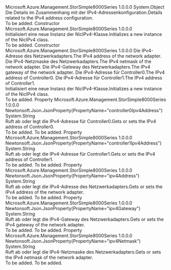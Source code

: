 <Type Name="NicIPv4" FullName="Microsoft.Azure.Management.StorSimple8000Series.Models.NicIPv4">
  <TypeSignature Language="C#" Value="public class NicIPv4" />
  <TypeSignature Language="ILAsm" Value=".class public auto ansi beforefieldinit NicIPv4 extends System.Object" />
  <TypeSignature Language="DocId" Value="T:Microsoft.Azure.Management.StorSimple8000Series.Models.NicIPv4" />
  <TypeSignature Language="VB.NET" Value="Public Class NicIPv4" />
  <TypeSignature Language="F#" Value="type NicIPv4 = class" />
  <AssemblyInfo>
    <AssemblyName>Microsoft.Azure.Management.StorSimple8000Series</AssemblyName>
    <AssemblyVersion>1.0.0.0</AssemblyVersion>
  </AssemblyInfo>
  <Base>
    <BaseTypeName>System.Object</BaseTypeName>
  </Base>
  <Interfaces />
  <Docs>
    <summary>
            <span data-ttu-id="6a981-101">Die Details im Zusammenhang mit der IPv4-Adressenkonfiguration.</span><span class="sxs-lookup"><span data-stu-id="6a981-101">Details related to the IPv4 address configuration.</span></span>
            </summary>
    <remarks>To be added.</remarks>
  </Docs>
  <Members>
    <Member MemberName=".ctor">
      <MemberSignature Language="C#" Value="public NicIPv4 ();" />
      <MemberSignature Language="ILAsm" Value=".method public hidebysig specialname rtspecialname instance void .ctor() cil managed" />
      <MemberSignature Language="DocId" Value="M:Microsoft.Azure.Management.StorSimple8000Series.Models.NicIPv4.#ctor" />
      <MemberSignature Language="VB.NET" Value="Public Sub New ()" />
      <MemberType>Constructor</MemberType>
      <AssemblyInfo>
        <AssemblyName>Microsoft.Azure.Management.StorSimple8000Series</AssemblyName>
        <AssemblyVersion>1.0.0.0</AssemblyVersion>
      </AssemblyInfo>
      <Parameters />
      <Docs>
        <summary>
            <span data-ttu-id="6a981-102">Initialisiert eine neue Instanz der NicIPv4-Klasse.</span><span class="sxs-lookup"><span data-stu-id="6a981-102">Initializes a new instance of the NicIPv4 class.</span></span>
            </summary>
        <remarks>To be added.</remarks>
      </Docs>
    </Member>
    <Member MemberName=".ctor">
      <MemberSignature Language="C#" Value="public NicIPv4 (string ipv4Address = null, string ipv4Netmask = null, string ipv4Gateway = null, string controller0Ipv4Address = null, string controller1Ipv4Address = null);" />
      <MemberSignature Language="ILAsm" Value=".method public hidebysig specialname rtspecialname instance void .ctor(string ipv4Address, string ipv4Netmask, string ipv4Gateway, string controller0Ipv4Address, string controller1Ipv4Address) cil managed" />
      <MemberSignature Language="DocId" Value="M:Microsoft.Azure.Management.StorSimple8000Series.Models.NicIPv4.#ctor(System.String,System.String,System.String,System.String,System.String)" />
      <MemberSignature Language="VB.NET" Value="Public Sub New (Optional ipv4Address As String = null, Optional ipv4Netmask As String = null, Optional ipv4Gateway As String = null, Optional controller0Ipv4Address As String = null, Optional controller1Ipv4Address As String = null)" />
      <MemberSignature Language="F#" Value="new Microsoft.Azure.Management.StorSimple8000Series.Models.NicIPv4 : string * string * string * string * string -&gt; Microsoft.Azure.Management.StorSimple8000Series.Models.NicIPv4" Usage="new Microsoft.Azure.Management.StorSimple8000Series.Models.NicIPv4 (ipv4Address, ipv4Netmask, ipv4Gateway, controller0Ipv4Address, controller1Ipv4Address)" />
      <MemberType>Constructor</MemberType>
      <AssemblyInfo>
        <AssemblyName>Microsoft.Azure.Management.StorSimple8000Series</AssemblyName>
        <AssemblyVersion>1.0.0.0</AssemblyVersion>
      </AssemblyInfo>
      <Parameters>
        <Parameter Name="ipv4Address" Type="System.String" />
        <Parameter Name="ipv4Netmask" Type="System.String" />
        <Parameter Name="ipv4Gateway" Type="System.String" />
        <Parameter Name="controller0Ipv4Address" Type="System.String" />
        <Parameter Name="controller1Ipv4Address" Type="System.String" />
      </Parameters>
      <Docs>
        <param name="ipv4Address"><span data-ttu-id="6a981-103">Die IPv4-Adresse des Netzwerkadapters.</span><span class="sxs-lookup"><span data-stu-id="6a981-103">The IPv4 address of the network adapter.</span></span></param>
        <param name="ipv4Netmask"><span data-ttu-id="6a981-104">Die IPv4-Netzmaske des Netzwerkadapters.</span><span class="sxs-lookup"><span data-stu-id="6a981-104">The IPv4 netmask of the network adapter.</span></span></param>
        <param name="ipv4Gateway"><span data-ttu-id="6a981-105">Die IPv4-Gateway des Netzwerkadapters.</span><span class="sxs-lookup"><span data-stu-id="6a981-105">The IPv4 gateway of the network adapter.</span></span></param>
        <param name="controller0Ipv4Address"><span data-ttu-id="6a981-106">Die IPv4-Adresse für Controller0.</span><span class="sxs-lookup"><span data-stu-id="6a981-106">The IPv4 address of Controller0.</span></span></param>
        <param name="controller1Ipv4Address"><span data-ttu-id="6a981-107">Die IPv4-Adresse für Controller1.</span><span class="sxs-lookup"><span data-stu-id="6a981-107">The IPv4 address of Controller1.</span></span></param>
        <summary>
            <span data-ttu-id="6a981-108">Initialisiert eine neue Instanz der NicIPv4-Klasse.</span><span class="sxs-lookup"><span data-stu-id="6a981-108">Initializes a new instance of the NicIPv4 class.</span></span>
            </summary>
        <remarks>To be added.</remarks>
      </Docs>
    </Member>
    <Member MemberName="Controller0Ipv4Address">
      <MemberSignature Language="C#" Value="public string Controller0Ipv4Address { get; set; }" />
      <MemberSignature Language="ILAsm" Value=".property instance string Controller0Ipv4Address" />
      <MemberSignature Language="DocId" Value="P:Microsoft.Azure.Management.StorSimple8000Series.Models.NicIPv4.Controller0Ipv4Address" />
      <MemberSignature Language="VB.NET" Value="Public Property Controller0Ipv4Address As String" />
      <MemberSignature Language="F#" Value="member this.Controller0Ipv4Address : string with get, set" Usage="Microsoft.Azure.Management.StorSimple8000Series.Models.NicIPv4.Controller0Ipv4Address" />
      <MemberType>Property</MemberType>
      <AssemblyInfo>
        <AssemblyName>Microsoft.Azure.Management.StorSimple8000Series</AssemblyName>
        <AssemblyVersion>1.0.0.0</AssemblyVersion>
      </AssemblyInfo>
      <Attributes>
        <Attribute>
          <AttributeName>Newtonsoft.Json.JsonProperty(PropertyName="controller0Ipv4Address")</AttributeName>
        </Attribute>
      </Attributes>
      <ReturnValue>
        <ReturnType>System.String</ReturnType>
      </ReturnValue>
      <Docs>
        <summary>
            <span data-ttu-id="6a981-109">Ruft ab oder legt die IPv4-Adresse für Controller0.</span><span class="sxs-lookup"><span data-stu-id="6a981-109">Gets or sets the IPv4 address of Controller0.</span></span>
            </summary>
        <value>To be added.</value>
        <remarks>To be added.</remarks>
      </Docs>
    </Member>
    <Member MemberName="Controller1Ipv4Address">
      <MemberSignature Language="C#" Value="public string Controller1Ipv4Address { get; set; }" />
      <MemberSignature Language="ILAsm" Value=".property instance string Controller1Ipv4Address" />
      <MemberSignature Language="DocId" Value="P:Microsoft.Azure.Management.StorSimple8000Series.Models.NicIPv4.Controller1Ipv4Address" />
      <MemberSignature Language="VB.NET" Value="Public Property Controller1Ipv4Address As String" />
      <MemberSignature Language="F#" Value="member this.Controller1Ipv4Address : string with get, set" Usage="Microsoft.Azure.Management.StorSimple8000Series.Models.NicIPv4.Controller1Ipv4Address" />
      <MemberType>Property</MemberType>
      <AssemblyInfo>
        <AssemblyName>Microsoft.Azure.Management.StorSimple8000Series</AssemblyName>
        <AssemblyVersion>1.0.0.0</AssemblyVersion>
      </AssemblyInfo>
      <Attributes>
        <Attribute>
          <AttributeName>Newtonsoft.Json.JsonProperty(PropertyName="controller1Ipv4Address")</AttributeName>
        </Attribute>
      </Attributes>
      <ReturnValue>
        <ReturnType>System.String</ReturnType>
      </ReturnValue>
      <Docs>
        <summary>
            <span data-ttu-id="6a981-110">Ruft ab oder legt die IPv4-Adresse für Controller1.</span><span class="sxs-lookup"><span data-stu-id="6a981-110">Gets or sets the IPv4 address of Controller1.</span></span>
            </summary>
        <value>To be added.</value>
        <remarks>To be added.</remarks>
      </Docs>
    </Member>
    <Member MemberName="Ipv4Address">
      <MemberSignature Language="C#" Value="public string Ipv4Address { get; set; }" />
      <MemberSignature Language="ILAsm" Value=".property instance string Ipv4Address" />
      <MemberSignature Language="DocId" Value="P:Microsoft.Azure.Management.StorSimple8000Series.Models.NicIPv4.Ipv4Address" />
      <MemberSignature Language="VB.NET" Value="Public Property Ipv4Address As String" />
      <MemberSignature Language="F#" Value="member this.Ipv4Address : string with get, set" Usage="Microsoft.Azure.Management.StorSimple8000Series.Models.NicIPv4.Ipv4Address" />
      <MemberType>Property</MemberType>
      <AssemblyInfo>
        <AssemblyName>Microsoft.Azure.Management.StorSimple8000Series</AssemblyName>
        <AssemblyVersion>1.0.0.0</AssemblyVersion>
      </AssemblyInfo>
      <Attributes>
        <Attribute>
          <AttributeName>Newtonsoft.Json.JsonProperty(PropertyName="ipv4Address")</AttributeName>
        </Attribute>
      </Attributes>
      <ReturnValue>
        <ReturnType>System.String</ReturnType>
      </ReturnValue>
      <Docs>
        <summary>
            <span data-ttu-id="6a981-111">Ruft ab oder legt die IPv4-Adresse des Netzwerkadapters.</span><span class="sxs-lookup"><span data-stu-id="6a981-111">Gets or sets the IPv4 address of the network adapter.</span></span>
            </summary>
        <value>To be added.</value>
        <remarks>To be added.</remarks>
      </Docs>
    </Member>
    <Member MemberName="Ipv4Gateway">
      <MemberSignature Language="C#" Value="public string Ipv4Gateway { get; set; }" />
      <MemberSignature Language="ILAsm" Value=".property instance string Ipv4Gateway" />
      <MemberSignature Language="DocId" Value="P:Microsoft.Azure.Management.StorSimple8000Series.Models.NicIPv4.Ipv4Gateway" />
      <MemberSignature Language="VB.NET" Value="Public Property Ipv4Gateway As String" />
      <MemberSignature Language="F#" Value="member this.Ipv4Gateway : string with get, set" Usage="Microsoft.Azure.Management.StorSimple8000Series.Models.NicIPv4.Ipv4Gateway" />
      <MemberType>Property</MemberType>
      <AssemblyInfo>
        <AssemblyName>Microsoft.Azure.Management.StorSimple8000Series</AssemblyName>
        <AssemblyVersion>1.0.0.0</AssemblyVersion>
      </AssemblyInfo>
      <Attributes>
        <Attribute>
          <AttributeName>Newtonsoft.Json.JsonProperty(PropertyName="ipv4Gateway")</AttributeName>
        </Attribute>
      </Attributes>
      <ReturnValue>
        <ReturnType>System.String</ReturnType>
      </ReturnValue>
      <Docs>
        <summary>
            <span data-ttu-id="6a981-112">Ruft ab oder legt die IPv4-Gateway des Netzwerkadapters.</span><span class="sxs-lookup"><span data-stu-id="6a981-112">Gets or sets the IPv4 gateway of the network adapter.</span></span>
            </summary>
        <value>To be added.</value>
        <remarks>To be added.</remarks>
      </Docs>
    </Member>
    <Member MemberName="Ipv4Netmask">
      <MemberSignature Language="C#" Value="public string Ipv4Netmask { get; set; }" />
      <MemberSignature Language="ILAsm" Value=".property instance string Ipv4Netmask" />
      <MemberSignature Language="DocId" Value="P:Microsoft.Azure.Management.StorSimple8000Series.Models.NicIPv4.Ipv4Netmask" />
      <MemberSignature Language="VB.NET" Value="Public Property Ipv4Netmask As String" />
      <MemberSignature Language="F#" Value="member this.Ipv4Netmask : string with get, set" Usage="Microsoft.Azure.Management.StorSimple8000Series.Models.NicIPv4.Ipv4Netmask" />
      <MemberType>Property</MemberType>
      <AssemblyInfo>
        <AssemblyName>Microsoft.Azure.Management.StorSimple8000Series</AssemblyName>
        <AssemblyVersion>1.0.0.0</AssemblyVersion>
      </AssemblyInfo>
      <Attributes>
        <Attribute>
          <AttributeName>Newtonsoft.Json.JsonProperty(PropertyName="ipv4Netmask")</AttributeName>
        </Attribute>
      </Attributes>
      <ReturnValue>
        <ReturnType>System.String</ReturnType>
      </ReturnValue>
      <Docs>
        <summary>
            <span data-ttu-id="6a981-113">Ruft ab oder legt die IPv4-Netzmaske des Netzwerkadapters.</span><span class="sxs-lookup"><span data-stu-id="6a981-113">Gets or sets the IPv4 netmask of the network adapter.</span></span>
            </summary>
        <value>To be added.</value>
        <remarks>To be added.</remarks>
      </Docs>
    </Member>
  </Members>
</Type>